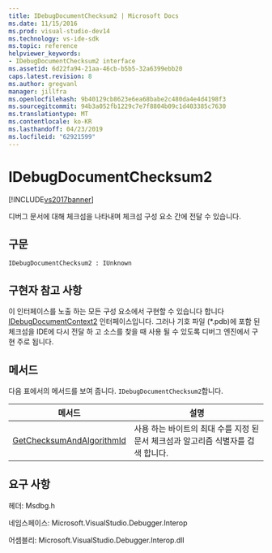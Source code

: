 ```yaml
---
title: IDebugDocumentChecksum2 | Microsoft Docs
ms.date: 11/15/2016
ms.prod: visual-studio-dev14
ms.technology: vs-ide-sdk
ms.topic: reference
helpviewer_keywords:
- IDebugDocumentChecksum2 interface
ms.assetid: 6d22fa94-21aa-46cb-b5b5-32a6399ebb20
caps.latest.revision: 8
ms.author: gregvanl
manager: jillfra
ms.openlocfilehash: 9b40129cb8623e6ea68babe2c480da4e4d4198f3
ms.sourcegitcommit: 94b3a052fb1229c7e7f8804b09c1d403385c7630
ms.translationtype: MT
ms.contentlocale: ko-KR
ms.lasthandoff: 04/23/2019
ms.locfileid: "62921599"
---
```

# <a name="idebugdocumentchecksum2"></a>IDebugDocumentChecksum2
[!INCLUDE[vs2017banner](../../../includes/vs2017banner.md)]

디버그 문서에 대해 체크섬을 나타내며 체크섬 구성 요소 간에 전달 수 있습니다.  
  
## <a name="syntax"></a>구문  
  
```  
IDebugDocumentChecksum2 : IUnknown  
```  
  
## <a name="notes-for-implementers"></a>구현자 참고 사항  
 이 인터페이스를 노출 하는 모든 구성 요소에서 구현할 수 있습니다 합니다 [IDebugDocumentContext2](../../../extensibility/debugger/reference/idebugdocumentcontext2.md) 인터페이스입니다. 그러나 기호 파일 (*.pdb)에 포함 된 체크섬을 IDE에 다시 전달 하 고 소스를 찾을 때 사용 될 수 있도록 디버그 엔진에서 구현 주로 됩니다.  
  
## <a name="methods"></a>메서드  
 다음 표에서의 메서드를 보여 줍니다. `IDebugDocumentChecksum2`합니다.  
  
|메서드|설명|  
|------------|-----------------|  
|[GetChecksumAndAlgorithmId](../../../extensibility/debugger/reference/idebugdocumentchecksum2-getchecksumandalgorithmid.md)|사용 하는 바이트의 최대 수를 지정 된 문서 체크섬과 알고리즘 식별자를 검색 합니다.|  
  
## <a name="requirements"></a>요구 사항  
 헤더: Msdbg.h  
  
 네임스페이스: Microsoft.VisualStudio.Debugger.Interop  
  
 어셈블리: Microsoft.VisualStudio.Debugger.Interop.dll
